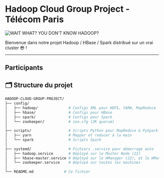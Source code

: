 # Hadoop Cloud Group Project - Télécom Paris

![WAIT WHAT? YOU DON'T KNOW HADOOP?](./elephant-hadoop.png)

Bienvenue dans notre projet Hadoop / HBase / Spark distribué sur un vrai cluster 😎 !

---
## Participants



## 🗂️ Structure du projet

```bash
HADOOP-CLOUD-GROUP-PROJECT/
├── config/
│   ├── hadoop/              # Configs XML pour HDFS, YARN, MapReduce
│   ├── hbase/               # Configs pour HBase 
│   ├── spark/               # Configs pour Spark
│   └── zookeeper/           # zoo.cfg (ZK quorum)
│
├── scripts/                 # Scripts Python pour MapReduce & PySpark
│   ├── yarn                 # Mapper et reducer à la main
│   └── spark                # Scripts Spark
│
├── systemd/                 # Fichiers .service pour démarrage auto
│   ├── hadoop.service       # Déployé sur le Master Node (22)
│   ├── hbase-master.service # Déployé sur le HManager (22), et le HManager standby (9)
│   └── zookeeper.service    # Déployé sur toutes les machines
│
└── README.md              # Ce fichier
